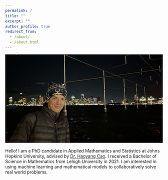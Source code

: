 ```yaml
---
permalink: /
title: ""
excerpt: ""
author_profile: true
redirect_from: 
  - /about/
  - /about.html
---
```


![photo](/images/websitephoto.JPEG)

Hello! I am a PhD candidate in Applied Mathematics and Statistics at Johns Hopkins University, advised by [Dr. Haoyang Cao](https://haoyang-cao.github.io/). I received a Bachelor of Science in Mathematics from Lehigh University in 2021. I am interested in using machine learning and mathematical models to collaboratively solve real world problems.
